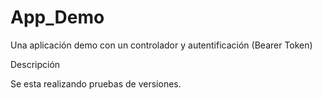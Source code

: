 # App_Demo
Una aplicación demo con un controlador y autentificación (Bearer Token)

Descripción

Se esta realizando pruebas de versiones.